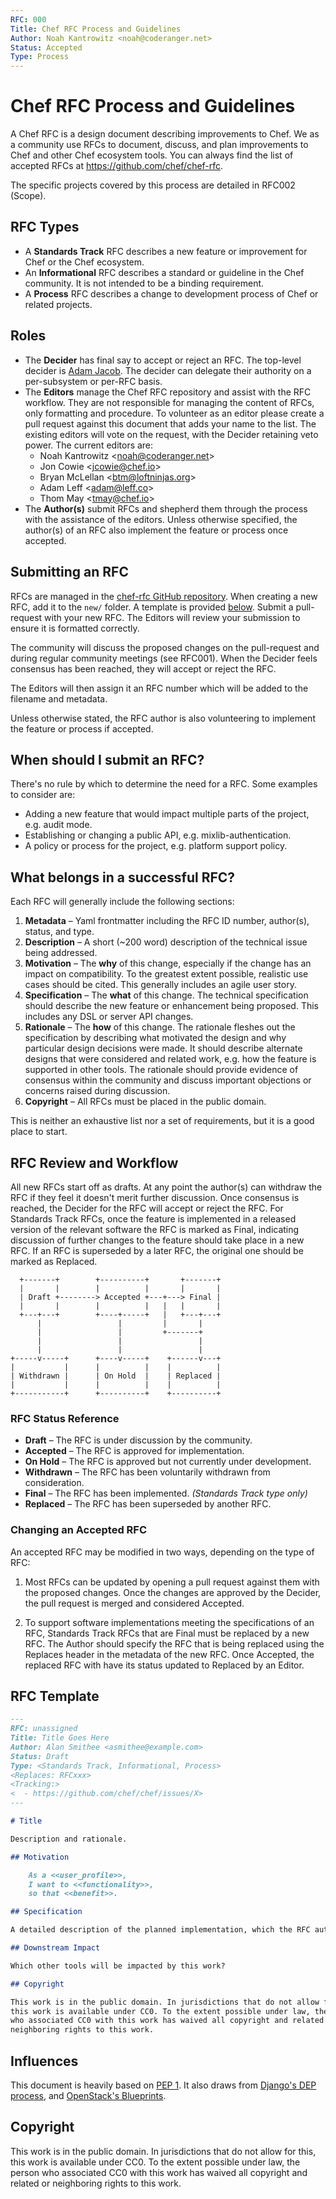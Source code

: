 ```yaml
---
RFC: 000
Title: Chef RFC Process and Guidelines
Author: Noah Kantrowitz <noah@coderanger.net>
Status: Accepted
Type: Process
---
```


# Chef RFC Process and Guidelines

A Chef RFC is a design document describing improvements to Chef. We as a
community use RFCs to document, discuss, and plan improvements to Chef and
other Chef ecosystem tools. You can always find the list of accepted RFCs at
https://github.com/chef/chef-rfc.

The specific projects covered by this process are detailed in RFC002 (Scope).

## RFC Types

* A **Standards Track** RFC describes a new feature or improvement for Chef or
the Chef ecosystem.
* An **Informational** RFC describes a standard or guideline in the Chef
community. It is not intended to be a binding requirement.
* A **Process** RFC describes a change to development process of Chef or
related projects.

## Roles

* The **Decider** has final say to accept or reject an RFC. The top-level
decider is [Adam Jacob](mailto:adam@chef.io). The decider can delegate their
authority on a per-subsystem or per-RFC basis.
* The **Editors** manage the Chef RFC repository and assist with the RFC
workflow. They are not responsible for managing the content of RFCs, only
formatting and procedure. To volunteer as an editor please create a pull
request against this document that adds your name to the list. The existing
editors will vote on the request, with the Decider retaining veto power. The
current editors are:
  * Noah Kantrowitz \<noah@coderanger.net\>
  * Jon Cowie \<jcowie@chef.io\>
  * Bryan McLellan \<btm@loftninjas.org\>
  * Adam Leff \<adam@leff.co\>
  * Thom May \<tmay@chef.io\>
* The **Author(s)** submit RFCs and shepherd them through the process with the
assistance of the editors. Unless otherwise specified, the author(s) of an RFC
also implement the feature or process once accepted.

## Submitting an RFC

RFCs are managed in the [chef-rfc GitHub repository](#). When creating a new
RFC, add it to the `new/` folder. A template is provided [below](#). Submit a
pull-request with your new RFC. The Editors will review your submission to
ensure it is formatted correctly.

The community will discuss the proposed changes on the pull-request and during
regular community meetings (see RFC001). When the Decider feels consensus has
been reached, they will accept or reject the RFC.

The Editors will then assign it an RFC number which will be added to the
filename and metadata.

Unless otherwise stated, the RFC author is also volunteering to implement the
feature or process if accepted.

## When should I submit an RFC?

There's no rule by which to determine the need for a RFC. Some examples to
consider are:

* Adding a new feature that would impact multiple parts of the project,
  e.g. audit mode.
* Establishing or changing a public API, e.g. mixlib-authentication.
* A policy or process for the project, e.g. platform support policy.

## What belongs in a successful RFC?

Each RFC will generally include the following sections:

1. **Metadata** – Yaml frontmatter including the RFC ID number, author(s),
status, and type.
2. **Description** – A short (~200 word) description of the technical issue
being addressed.
3. **Motivation** – The **why** of this change, especially if the change has an
impact on compatibility. To the greatest extent possible, realistic use cases
should be cited. This generally includes an agile user story.
4. **Specification** – The **what** of this change. The technical specification
should describe the new feature or enhancement being proposed. This includes any
DSL or server API changes.
5. **Rationale** – The **how** of this change. The rationale fleshes out the
specification by describing what motivated the design and why particular design
decisions were made. It should describe alternate designs that were considered
and related work, e.g. how the feature is supported in other tools. The
rationale should provide evidence of consensus within the community and discuss
important objections or concerns raised during discussion.
6. **Copyright** – All RFCs must be placed in the public domain.

This is neither an exhaustive list nor a set of requirements, but it is a good
place to start.

## RFC Review and Workflow

All new RFCs start off as drafts. At any point the author(s) can withdraw the
RFC if they feel it doesn't merit further discussion. Once consensus is reached,
the Decider for the RFC will accept or reject the RFC. For Standards Track RFCs,
once the feature is implemented in a released version of the relevant software
the RFC is marked as Final, indicating discussion of further changes to the
feature should take place in a new RFC. If an RFC is superseded by a later RFC,
the original one should be marked as Replaced.

```
  +-------+        +----------+       +-------+
  |       |        |          |       |       |
  | Draft +--------> Accepted +---+---> Final |
  |       |        |          |   |   |       |
  +---+---+        +----+-----+   |   +---+---+
      |                 |         |       |
      |                 |         +-------+
      |                 |                 |
      |                 |                 |
+-----v-----+      +----v-----+    +------v---+
|           |      |          |    |          |
| Withdrawn |      | On Hold  |    | Replaced |
|           |      |          |    |          |
+-----------+      +----------+    +----------+
```

### RFC Status Reference

* **Draft** – The RFC is under discussion by the community.
* **Accepted** – The RFC is approved for implementation.
* **On Hold** – The RFC is approved but not currently under development.
* **Withdrawn** – The RFC has been voluntarily withdrawn from consideration.
* **Final** – The RFC has been implemented. *(Standards Track type only)*
* **Replaced** – The RFC has been superseded by another RFC.

### Changing an Accepted RFC

An accepted RFC may be modified in two ways, depending on the type of RFC:

1) Most RFCs can be updated by opening a pull request against them with the
proposed changes. Once the changes are approved by the Decider, the pull
request is merged and considered Accepted.

2) To support software implementations meeting the specifications of an RFC,
Standards Track RFCs that are Final must be replaced by a new RFC. The Author
should specify the RFC that is being replaced using the Replaces header in the
metadata of the new RFC. Once Accepted, the replaced RFC with have its status
updated to Replaced by an Editor.

## RFC Template

```markdown
---
RFC: unassigned
Title: Title Goes Here
Author: Alan Smithee <asmithee@example.com>
Status: Draft
Type: <Standards Track, Informational, Process>
<Replaces: RFCxxx>
<Tracking:>
<  - https://github.com/chef/chef/issues/X>
---

# Title

Description and rationale.

## Motivation

    As a <<user_profile>>,
    I want to <<functionality>>,
    so that <<benefit>>.

## Specification

A detailed description of the planned implementation, which the RFC author agrees to execute.

## Downstream Impact

Which other tools will be impacted by this work?

## Copyright

This work is in the public domain. In jurisdictions that do not allow for this,
this work is available under CC0. To the extent possible under law, the person
who associated CC0 with this work has waived all copyright and related or
neighboring rights to this work.
```

## Influences

This document is heavily based on [PEP 1](http://legacy.python.org/dev/peps/pep-0001/).
It also draws from [Django's DEP process](https://github.com/django/deps/blob/master/final/0001-dep-process.rst),
and [OpenStack's Blueprints](https://wiki.openstack.org/wiki/Blueprints).

## Copyright

This work is in the public domain. In jurisdictions that do not allow for this,
this work is available under CC0. To the extent possible under law, the person
who associated CC0 with this work has waived all copyright and related or
neighboring rights to this work.
